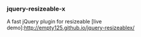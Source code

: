 ### jquery-resizeable-x
A fast jQuery plugin for resizeable
[live demo]:http://empty125.github.io/jquery-resizeablex/
